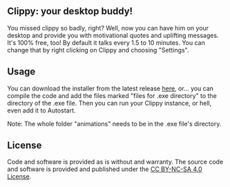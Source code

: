 ## Clippy: your desktop buddy!
You missed clippy so badly, right? Well, now you can have him on your desktop and provide you with motivational quotes and uplifting messages. It's 100% free, too!
By default it talks every 1.5 to 10 minutes. You can change that by right clicking on Clippy and choosing "Settings".

## Usage
You can download the installer from the latest release [here](https://github.com/syntaxglowie/FreakyClippy/releases/tag/stable), or... you can compile the code and add the files marked "files for .exe directory" to the directory of the .exe file. Then you can run your Clippy instance, or hell, even add it to Autostart.

Note: The whole folder "animations" needs to be in the .exe file's directory.

## License
Code and software is provided as is without and warranty. The source code and software is provided and published under the [CC BY-NC-SA 4.0 License](https://creativecommons.org/licenses/by-nc-sa/4.0/).
